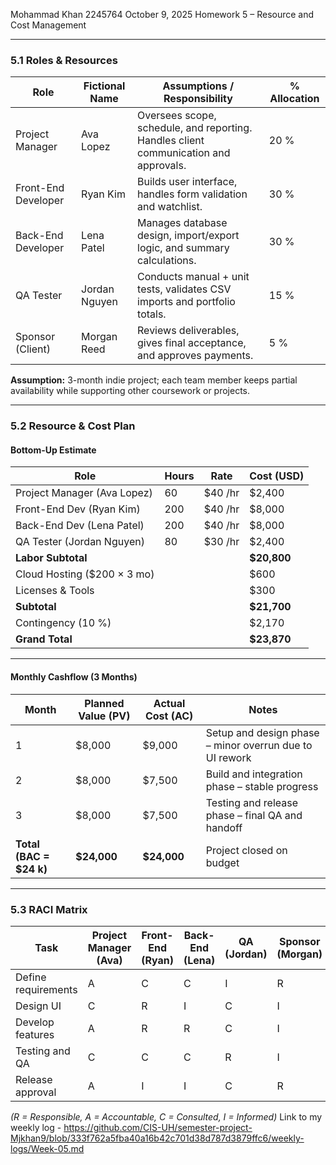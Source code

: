 Mohammad Khan
2245764
October 9, 2025
Homework 5 – Resource and Cost Management


---

### 5.1 Roles & Resources

| Role | Fictional Name | Assumptions / Responsibility | % Allocation |
|------|----------------|------------------------------|---------------|
| Project Manager | Ava Lopez | Oversees scope, schedule, and reporting. Handles client communication and approvals. | 20 % |
| Front-End Developer | Ryan Kim | Builds user interface, handles form validation and watchlist. | 30 % |
| Back-End Developer | Lena Patel | Manages database design, import/export logic, and summary calculations. | 30 % |
| QA Tester | Jordan Nguyen | Conducts manual + unit tests, validates CSV imports and portfolio totals. | 15 % |
| Sponsor (Client) | Morgan Reed | Reviews deliverables, gives final acceptance, and approves payments. | 5 % |

**Assumption:** 3-month indie project; each team member keeps partial availability while supporting other coursework or projects.

---

### 5.2 Resource & Cost Plan

#### Bottom-Up Estimate

| Role | Hours | Rate | Cost (USD) |
|------|-------|------|-------------|
| Project Manager (Ava Lopez) | 60 | $40 /hr | $2,400 |
| Front-End Dev (Ryan Kim) | 200 | $40 /hr | $8,000 |
| Back-End Dev (Lena Patel) | 200 | $40 /hr | $8,000 |
| QA Tester (Jordan Nguyen) | 80 | $30 /hr | $2,400 |
| **Labor Subtotal** |  |  | **$20,800** |
| Cloud Hosting ($200 × 3 mo) |  |  | $600 |
| Licenses & Tools |  |  | $300 |
| **Subtotal** |  |  | **$21,700** |
| Contingency (10 %) |  |  | $2,170 |
| **Grand Total** |  |  | **$23,870** |

---

#### Monthly Cashflow (3 Months)

| Month | Planned Value (PV) | Actual Cost (AC) | Notes |
|-------|--------------------|------------------|-------|
| 1 | $8,000 | $9,000 | Setup and design phase – minor overrun due to UI rework |
| 2 | $8,000 | $7,500 | Build and integration phase – stable progress |
| 3 | $8,000 | $7,500 | Testing and release phase – final QA and handoff |
| **Total (BAC = $24 k)** | **$24,000** | **$24,000** | Project closed on budget |

---

### 5.3 RACI Matrix

| Task | Project Manager (Ava) | Front-End (Ryan) | Back-End (Lena) | QA (Jordan) | Sponsor (Morgan) |
|------|------------------------|------------------|-----------------|--------------|------------------|
| Define requirements | A | C | C | I | R |
| Design UI | C | R | I | C | I |
| Develop features | A | R | R | C | I |
| Testing and QA | C | C | C | R | I |
| Release approval | A | I | I | C | R |

*(R = Responsible, A = Accountable, C = Consulted, I = Informed)* 
Link to my weekly log - https://github.com/CIS-UH/semester-project-Mjkhan9/blob/333f762a5fba40a16b42c701d38d787d3879ffc6/weekly-logs/Week-05.md
